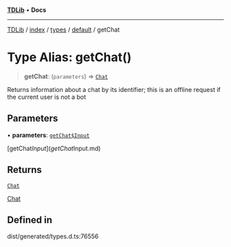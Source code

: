 [**TDLib**](../../../../../../README.md) • **Docs**

***

[TDLib](../../../../../../modules.md) / [index](../../../../../README.md) / [types](../../../README.md) / [default](../README.md) / getChat

# Type Alias: getChat()

> **getChat**: (`parameters`) => [`Chat`](Chat-1.md)

Returns information about a chat by its identifier; this is an offline request if the current user is not a bot

## Parameters

• **parameters**: [`getChat$Input`](getChat$Input.md)

[getChat$Input](getChat$Input.md)

## Returns

[`Chat`](Chat-1.md)

[Chat](Chat-1.md)

## Defined in

dist/generated/types.d.ts:76556

